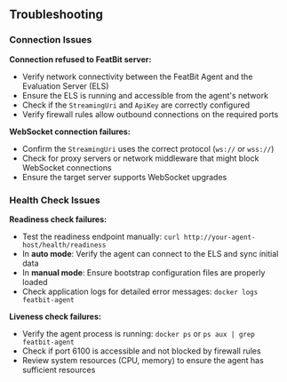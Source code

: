 ## Troubleshooting

### Connection Issues

**Connection refused to FeatBit server:**

- Verify network connectivity between the FeatBit Agent and the Evaluation Server (ELS)
- Ensure the ELS is running and accessible from the agent's network
- Check if the `StreamingUri` and `ApiKey` are correctly configured
- Verify firewall rules allow outbound connections on the required ports

**WebSocket connection failures:**

- Confirm the `StreamingUri` uses the correct protocol (`ws://` or `wss://`)
- Check for proxy servers or network middleware that might block WebSocket connections
- Ensure the target server supports WebSocket upgrades

### Health Check Issues

**Readiness check failures:**

- Test the readiness endpoint manually: `curl http://your-agent-host/health/readiness`
- In **auto mode**: Verify the agent can connect to the ELS and sync initial data
- In **manual mode**: Ensure bootstrap configuration files are properly loaded
- Check application logs for detailed error messages: `docker logs featbit-agent`

**Liveness check failures:**

- Verify the agent process is running: `docker ps` or `ps aux | grep featbit-agent`
- Check if port 6100 is accessible and not blocked by firewall rules
- Review system resources (CPU, memory) to ensure the agent has sufficient resources